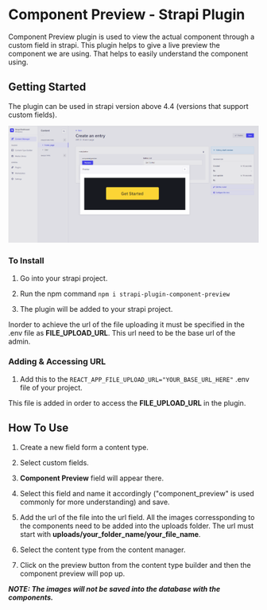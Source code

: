 # Component Preview - Strapi Plugin

Component Preview plugin is used to view the actual component through a custom field in strapi. This plugin helps to give a live preview the component we are using. That helps to easily understand the component using.


## Getting Started

The plugin can be used in strapi version above 4.4 (versions that support custom fields).

![multi-select screenshot](./screenshots/plugin-component-ss-1.png)

### To Install

1. Go into your strapi project.

2. Run the npm command ```npm i strapi-plugin-component-preview```

3. The plugin will be added to your strapi project.

Inorder to achieve the url of the file uploading it must be specified in the .env file as **FILE_UPLOAD_URL**. This url need to be the base url of the admin.


### Adding & Accessing URL

1. Add this to the ```REACT_APP_FILE_UPLOAD_URL="YOUR_BASE_URL_HERE"``` .env file of your project.

This file is added in order to access the **FILE_UPLOAD_URL** in the plugin.


## How To Use

1. Create a new field form a content type.

2. Select custom fields.

3. **Component Preview** field will appear there.

4. Select this field and name it accordingly ("component_preview" is used commonly for more understanding) and save.

5. Add the url of the file into the url field. All the images corressponding to the components need to be added into the uploads folder. The url must start with **uploads/your_folder_name/your_file_name**.

6.  Select the content type from the content manager.

7.  Click on the preview button from the content type builder and then the component preview will pop up.


***NOTE: The images will not be saved into the database with the components.***
